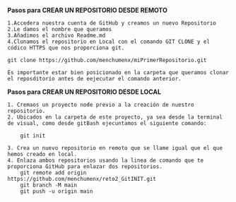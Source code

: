 
**Pasos para CREAR UN REPOSITORIO DESDE REMOTO**

    1.Accedera nuestra cuenta de GitHub y creamos un nuevo Repositorio
    2.Le damos el nombre que queramos
    3.Añadimos el archivo Readme.md
    4.Clonamos el repositorio en Local con el comando GIT CLONE y el 
    códico HTTPS que nos proporciona git.

    git clone https://github.com/menchumenx/miPrimerRepositorio.git
    
    Es importante estar bien posicionado en la carpeta que queramos clonar el reposditorío antes de eejecutar el comando anterior.

**Pasos para CREAR UN REPOSITORIO DESDE LOCAL**

    1. Cremaos un proyecto node previo a la creación de nuestro repositorio.
    2. Ubicados en la carpeta de este proyecto, ya sea desde la terminal de visual, como desde gitBash ejecuntamos el siguiente comando:

        git init

    3. Crea un nuevo repositorio en remoto que se llame igual que el que hemos creado en local.
    4. Enlaza ambos repositorios usando la linea de comando que te proporciona GitHub para enlazar dos repositorios.
        git remote add origin https://github.com/menchumenx/reto2_GitINIT.git
        git branch -M main
        git push -u origin main
    

